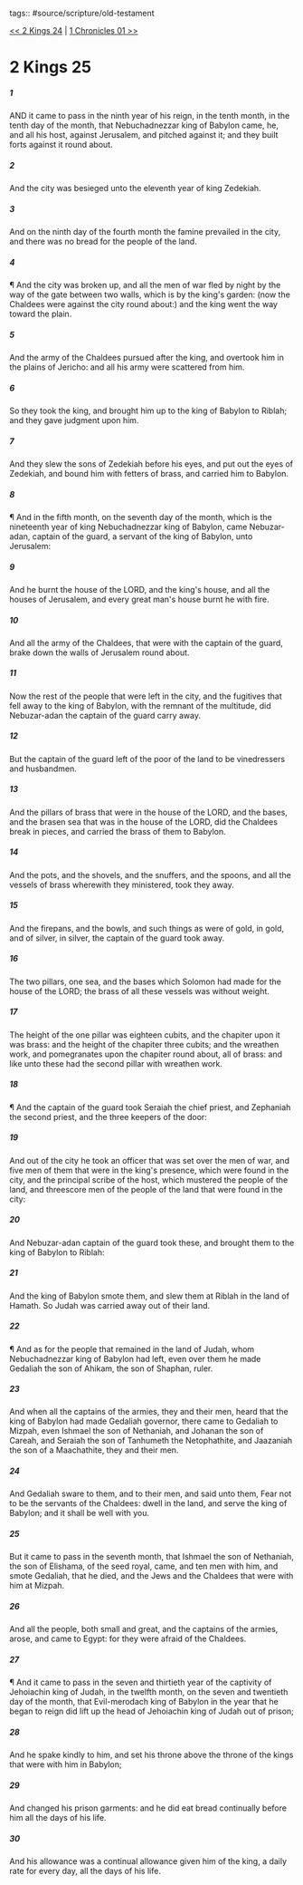 tags:: #source/scripture/old-testament

[<< 2 Kings 24](old-testament/12_2_Kings/2_Kings_24.md) | [1 Chronicles 01 >>](old-testament/13_1_Chronicles/1_Chronicles_01.md)

# 2 Kings 25

##### 1

AND it came to pass in the ninth year of his reign, in the tenth month, in the tenth day of the month, that Nebuchadnezzar king of Babylon came, he, and all his host, against Jerusalem, and pitched against it; and they built forts against it round about.

##### 2

And the city was besieged unto the eleventh year of king Zedekiah.

##### 3

And on the ninth day of the fourth month the famine prevailed in the city, and there was no bread for the people of the land.

##### 4

¶ And the city was broken up, and all the men of war fled by night by the way of the gate between two walls, which is by the king's garden: (now the Chaldees were against the city round about:) and the king went the way toward the plain.

##### 5

And the army of the Chaldees pursued after the king, and overtook him in the plains of Jericho: and all his army were scattered from him.

##### 6

So they took the king, and brought him up to the king of Babylon to Riblah; and they gave judgment upon him.

##### 7

And they slew the sons of Zedekiah before his eyes, and put out the eyes of Zedekiah, and bound him with fetters of brass, and carried him to Babylon.

##### 8

¶ And in the fifth month, on the seventh day of the month, which is the nineteenth year of king Nebuchadnezzar king of Babylon, came Nebuzar-adan, captain of the guard, a servant of the king of Babylon, unto Jerusalem:

##### 9

And he burnt the house of the LORD, and the king's house, and all the houses of Jerusalem, and every great man's house burnt he with fire.

##### 10

And all the army of the Chaldees, that were with the captain of the guard, brake down the walls of Jerusalem round about.

##### 11

Now the rest of the people that were left in the city, and the fugitives that fell away to the king of Babylon, with the remnant of the multitude, did Nebuzar-adan the captain of the guard carry away.

##### 12

But the captain of the guard left of the poor of the land to be vinedressers and husbandmen.

##### 13

And the pillars of brass that were in the house of the LORD, and the bases, and the brasen sea that was in the house of the LORD, did the Chaldees break in pieces, and carried the brass of them to Babylon.

##### 14

And the pots, and the shovels, and the snuffers, and the spoons, and all the vessels of brass wherewith they ministered, took they away.

##### 15

And the firepans, and the bowls, and such things as were of gold, in gold, and of silver, in silver, the captain of the guard took away.

##### 16

The two pillars, one sea, and the bases which Solomon had made for the house of the LORD; the brass of all these vessels was without weight.

##### 17

The height of the one pillar was eighteen cubits, and the chapiter upon it was brass: and the height of the chapiter three cubits; and the wreathen work, and pomegranates upon the chapiter round about, all of brass: and like unto these had the second pillar with wreathen work.

##### 18

¶ And the captain of the guard took Seraiah the chief priest, and Zephaniah the second priest, and the three keepers of the door:

##### 19

And out of the city he took an officer that was set over the men of war, and five men of them that were in the king's presence, which were found in the city, and the principal scribe of the host, which mustered the people of the land, and threescore men of the people of the land that were found in the city:

##### 20

And Nebuzar-adan captain of the guard took these, and brought them to the king of Babylon to Riblah:

##### 21

And the king of Babylon smote them, and slew them at Riblah in the land of Hamath. So Judah was carried away out of their land.

##### 22

¶ And as for the people that remained in the land of Judah, whom Nebuchadnezzar king of Babylon had left, even over them he made Gedaliah the son of Ahikam, the son of Shaphan, ruler.

##### 23

And when all the captains of the armies, they and their men, heard that the king of Babylon had made Gedaliah governor, there came to Gedaliah to Mizpah, even Ishmael the son of Nethaniah, and Johanan the son of Careah, and Seraiah the son of Tanhumeth the Netophathite, and Jaazaniah the son of a Maachathite, they and their men.

##### 24

And Gedaliah sware to them, and to their men, and said unto them, Fear not to be the servants of the Chaldees: dwell in the land, and serve the king of Babylon; and it shall be well with you.

##### 25

But it came to pass in the seventh month, that Ishmael the son of Nethaniah, the son of Elishama, of the seed royal, came, and ten men with him, and smote Gedaliah, that he died, and the Jews and the Chaldees that were with him at Mizpah.

##### 26

And all the people, both small and great, and the captains of the armies, arose, and came to Egypt: for they were afraid of the Chaldees.

##### 27

¶ And it came to pass in the seven and thirtieth year of the captivity of Jehoiachin king of Judah, in the twelfth month, on the seven and twentieth day of the month, that Evil-merodach king of Babylon in the year that he began to reign did lift up the head of Jehoiachin king of Judah out of prison;

##### 28

And he spake kindly to him, and set his throne above the throne of the kings that were with him in Babylon;

##### 29

And changed his prison garments: and he did eat bread continually before him all the days of his life.

##### 30

And his allowance was a continual allowance given him of the king, a daily rate for every day, all the days of his life.
